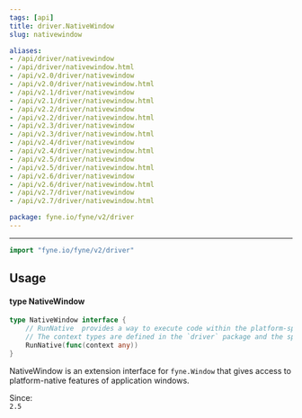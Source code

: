 ```yaml
---
tags: [api]
title: driver.NativeWindow
slug: nativewindow

aliases:
- /api/driver/nativewindow
- /api/driver/nativewindow.html
- /api/v2.0/driver/nativewindow
- /api/v2.0/driver/nativewindow.html
- /api/v2.1/driver/nativewindow
- /api/v2.1/driver/nativewindow.html
- /api/v2.2/driver/nativewindow
- /api/v2.2/driver/nativewindow.html
- /api/v2.3/driver/nativewindow
- /api/v2.3/driver/nativewindow.html
- /api/v2.4/driver/nativewindow
- /api/v2.4/driver/nativewindow.html
- /api/v2.5/driver/nativewindow
- /api/v2.5/driver/nativewindow.html
- /api/v2.6/driver/nativewindow
- /api/v2.6/driver/nativewindow.html
- /api/v2.7/driver/nativewindow
- /api/v2.7/driver/nativewindow.html

package: fyne.io/fyne/v2/driver
---
```



---
```go
import "fyne.io/fyne/v2/driver"
```

## Usage

#### type NativeWindow

```go
type NativeWindow interface {
	// RunNative  provides a way to execute code within the platform-specific runtime context for a window.
	// The context types are defined in the `driver` package and the specific context passed will differ by platform.
	RunNative(func(context any))
}
```

NativeWindow is an extension interface for `fyne.Window` that gives access to platform-native features of application windows.


<div class="since">Since: <code>
2.5</code></div>
